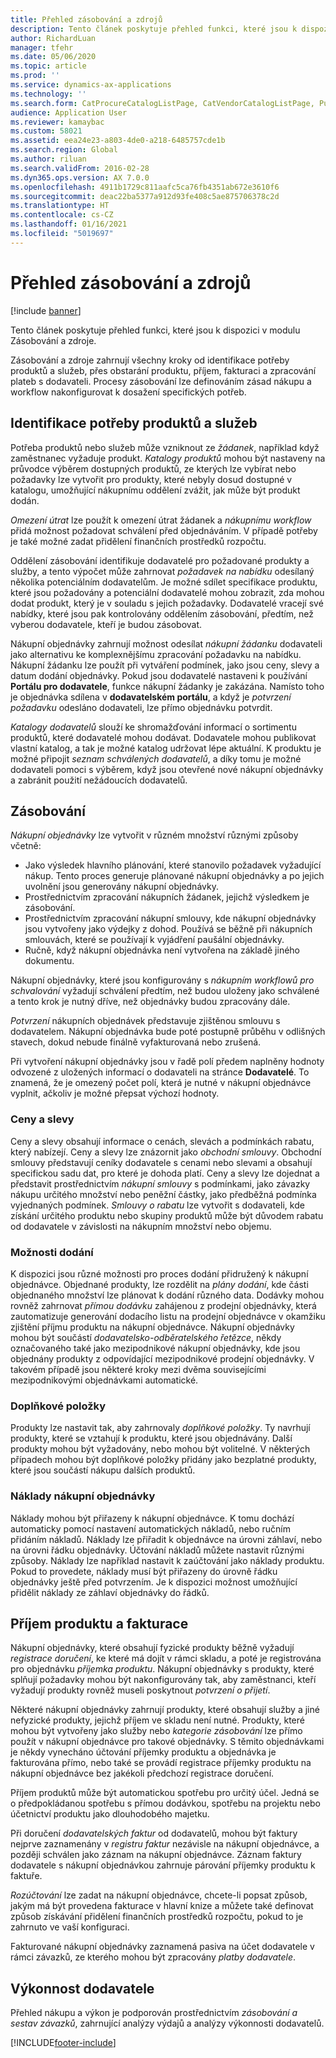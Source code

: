 ```yaml
---
title: Přehled zásobování a zdrojů
description: Tento článek poskytuje přehled funkci, které jsou k dispozici v modulu Zásobování a zdroje.
author: RichardLuan
manager: tfehr
ms.date: 05/06/2020
ms.topic: article
ms.prod: ''
ms.service: dynamics-ax-applications
ms.technology: ''
ms.search.form: CatProcureCatalogListPage, CatVendorCatalogListPage, PurchTable, PurchTablePart
audience: Application User
ms.reviewer: kamaybac
ms.custom: 58021
ms.assetid: eea24e23-a803-4de0-a218-6485757cde1b
ms.search.region: Global
ms.author: riluan
ms.search.validFrom: 2016-02-28
ms.dyn365.ops.version: AX 7.0.0
ms.openlocfilehash: 4911b1729c811aafc5ca76fb4351ab672e3610f6
ms.sourcegitcommit: deac22ba5377a912d93fe408c5ae875706378c2d
ms.translationtype: HT
ms.contentlocale: cs-CZ
ms.lasthandoff: 01/16/2021
ms.locfileid: "5019697"
---
```

# <a name="procurement-and-sourcing-overview"></a>Přehled zásobování a zdrojů

[!include [banner](../includes/banner.md)]

Tento článek poskytuje přehled funkci, které jsou k dispozici v modulu Zásobování a zdroje.

Zásobování a zdroje zahrnují všechny kroky od identifikace potřeby produktů a služeb, přes obstarání produktu, příjem, fakturaci a zpracování plateb s dodavateli. Procesy zásobování lze definováním zásad nákupu a workflow nakonfigurovat k dosažení specifických potřeb.

## <a name="identifying-a-need-for-product-and-services"></a>Identifikace potřeby produktů a služeb

Potřeba produktů nebo služeb může vzniknout ze *žádanek*, například když zaměstnanec vyžaduje produkt. *Katalogy produktů* mohou být nastaveny na průvodce výběrem dostupných produktů, ze kterých lze vybírat nebo požadavky lze vytvořit pro produkty, které nebyly dosud dostupné v katalogu, umožňující nákupnímu oddělení zvážit, jak může být produkt dodán.  

*Omezení útrat* lze použít k omezení útrat žádanek a *nákupnímu workflow* přidá možnost požadovat schválení před objednáváním. V případě potřeby je také možné zadat přidělení finančních prostředků rozpočtu.  

Oddělení zásobování identifikuje dodavatelé pro požadované produkty a služby, a tento výpočet může zahrnovat *požadavek na nabídku* odesílaný několika potenciálním dodavatelům. Je možné sdílet specifikace produktu, které jsou požadovány a potenciální dodavatelé mohou zobrazit, zda mohou dodat produkt, který je v souladu s jejich požadavky. Dodavatelé vracejí své nabídky, které jsou pak kontrolovány oddělením zásobování, předtím, než vyberou dodavatele, kteří je budou zásobovat.  

Nákupní objednávky zahrnují možnost odesílat *nákupní žádanku* dodavateli jako alternativu ke komplexnějšímu zpracování požadavku na nabídku. Nákupní žádanku lze použít při vytváření podmínek, jako jsou ceny, slevy a datum dodání objednávky. Pokud jsou dodavatelé nastaveni k používání **Portálu pro dodavatele**, funkce nákupní žádanky je zakázána. Namísto toho je objednávka sdílena v **dodavatelském portálu**, a když je *potvrzení požadavku* odesláno dodavateli, lze přímo objednávku potvrdit.  

*Katalogy dodavatelů* slouží ke shromažďování informací o sortimentu produktů, které dodavatelé mohou dodávat. Dodavatele mohou publikovat vlastní katalog, a tak je možné katalog udržovat lépe aktuální. K produktu je možné připojit *seznam schválených dodavatelů*, a díky tomu je možné dodavateli pomoci s výběrem, když jsou otevřené nové nákupní objednávky a zabránit použití nežádoucích dodavatelů.

## <a name="procurement"></a>Zásobování

*Nákupní objednávky* lze vytvořit v různém množství různými způsoby včetně:

- Jako výsledek hlavního plánování, které stanovilo požadavek vyžadující nákup. Tento proces generuje plánované nákupní objednávky a po jejich uvolnění jsou generovány nákupní objednávky.
- Prostřednictvím zpracování nákupních žádanek, jejichž výsledkem je zásobování.
- Prostřednictvím zpracování nákupní smlouvy, kde nákupní objednávky jsou vytvořeny jako výdejky z dohod. Používá se běžně při nákupních smlouvách, které se používají k vyjádření paušální objednávky.
- Ručně, když nákupní objednávka není vytvořena na základě jiného dokumentu.

Nákupní objednávky, které jsou konfigurovány s *nákupním workflowů pro schvalování* vyžadují schválení předtím, než budou uloženy jako schválené a tento krok je nutný dříve, než objednávky budou zpracovány dále.

*Potvrzení* nákupních objednávek představuje zjištěnou smlouvu s dodavatelem. Nákupní objednávka bude poté postupně průběhu v odlišných stavech, dokud nebude finálně vyfakturovaná nebo zrušená.  

Při vytvoření nákupní objednávky jsou v řadě polí předem naplněny hodnoty odvozené z uložených informací o dodavateli na stránce **Dodavatelé**. To znamená, že je omezený počet polí, která je nutné v nákupní objednávce vyplnit, ačkoliv je možné přepsat výchozí hodnoty.

### <a name="prices-and-discounts"></a>Ceny a slevy

Ceny a slevy obsahují informace o cenách, slevách a podmínkách rabatu, který nabízejí. Ceny a slevy lze znázornit jako *obchodní smlouvy*. Obchodní smlouvy představují ceníky dodavatele s cenami nebo slevami a obsahují specifickou sadu dat, pro které je dohoda platí. Ceny a slevy lze dojednat a představit prostřednictvím *nákupní smlouvy* s podmínkami, jako závazky nákupu určitého množství nebo peněžní částky, jako předběžná podmínka vyjednaných podmínek. *Smlouvy o rabatu* lze vytvořit s dodavateli, kde získání určitého produktu nebo skupiny produktů může být důvodem rabatu od dodavatele v závislosti na nákupním množství nebo objemu.

### <a name="delivery-options"></a>Možnosti dodání

K dispozici jsou různé možnosti pro proces dodání přidružený k nákupní objednávce. Objednané produkty, lze rozdělit na *plány dodání*, kde části objednaného množství lze plánovat k dodání různého data. Dodávky mohou rovněž zahrnovat *přímou dodávku* zahájenou z prodejní objednávky, která zautomatizuje generování dodacího listu na prodejní objednávce v okamžiku zjištění příjmu produktu na nákupní objednávce. Nákupní objednávky mohou být součástí *dodavatelsko-odběratelského řetězce*, někdy označovaného také jako mezipodnikové nákupní objednávky, kde jsou objednány produkty z odpovídající mezipodnikové prodejní objednávky. V takovém případě jsou některé kroky mezi dvěma souvisejícími mezipodnikovými objednávkami automatické.

### <a name="supplementary-items"></a>Doplňkové položky

Produkty lze nastavit tak, aby zahrnovaly *doplňkové položky*. Ty navrhují produkty, které se vztahují k produktu, které jsou objednávány. Další produkty mohou být vyžadovány, nebo mohou být volitelné. V některých případech mohou být doplňkové položky přidány jako bezplatné produkty, které jsou součástí nákupu dalších produktů.

### <a name="purchase-order-charges"></a>Náklady nákupní objednávky

Náklady mohou být přiřazeny k nákupní objednávce. K tomu dochází automaticky pomocí nastavení automatických nákladů, nebo ručním přidáním nákladů. Náklady lze přiřadit k objednávce na úrovni záhlaví, nebo na úrovni řádku objednávky. Účtování nákladů můžete nastavit různými způsoby. Náklady lze například nastavit k zaúčtování jako náklady produktu. Pokud to provedete, náklady musí být přiřazeny do úrovně řádku objednávky ještě před potvrzením. Je k dispozici možnost umožňující přidělit náklady ze záhlaví objednávky do řádků.

## <a name="product-receipt-and-invoicing"></a>Příjem produktu a fakturace

Nákupní objednávky, které obsahují fyzické produkty běžně vyžadují *registrace doručení*, ke které má dojít v rámci skladu, a poté je registrována pro objednávku *příjemka produktu*. Nákupní objednávky s produkty, které splňují požadavky mohou být nakonfigurovány tak, aby zaměstnanci, kteří vyžadují produkty rovněž museli poskytnout *potvrzení o přijetí*.  

Některé nákupní objednávky zahrnují produkty, které obsahují služby a jiné nefyzické produkty, jejichž příjem ve skladu není nutné. Produkty, které mohou být vytvořeny jako služby nebo *kategorie zásobování* lze přímo použít v nákupní objednávce pro takové objednávky. S těmito objednávkami je někdy vynecháno účtování příjemky produktu a objednávka je fakturována přímo, nebo také se provádí registrace příjemky produktu na nákupní objednávce bez jakékoli předchozí registrace doručení.  

Příjem produktů může být automatickou spotřebu pro určitý účel. Jedná se o předpokládanou spotřebu s přímou dodávkou, spotřebu na projektu nebo účetnictví produktu jako dlouhodobého majetku.  

Při doručení *dodavatelských faktur* od dodavatelů, mohou být faktury nejprve zaznamenány v *registru faktur* nezávisle na nákupní objednávce, a později schválen jako záznam na nákupní objednávce. Záznam faktury dodavatele s nákupní objednávkou zahrnuje párování příjemky produktu k faktuře.  

*Rozúčtování* lze zadat na nákupní objednávce, chcete-li popsat způsob, jakým má být provedena fakturace v hlavní knize a můžete také definovat způsob získávání přidělení finančních prostředků rozpočtu, pokud to je zahrnuto ve vaší konfiguraci.  

Fakturované nákupní objednávky zaznamená pasiva na účet dodavatele v rámci závazků, ze kterého mohou být zpracovány *platby dodavatele*.

## <a name="vendor-performance"></a>Výkonnost dodavatele

Přehled nákupu a výkon je podporován prostřednictvím *zásobování a sestav závazků*, zahrnující analýzy výdajů a analýzy výkonnosti dodavatelů.


[!INCLUDE[footer-include](../../includes/footer-banner.md)]